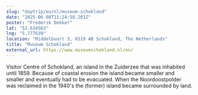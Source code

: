 ```yaml
---
slug: "daytrip/eu/nl/museum-schokland"
date: "2025-06-08T11:24:58.201Z"
poster: "Frederik Dekker"
lat: "52.634563"
lng: "5.777639"
location: "Middelbuurt 3, 8319 AB Schokland, The Netherlands"
title: "Museum Schokland"
external_url: https://www.museumschokland.nl/en/
---
```

Visitor Centre of Schokland, an island in the Zuiderzee that was inhabited until 1859. Because of coastal erosion the island became smaller and smaller and eventually had to be evacuated. When the Noordoostpolder was reclaimed in the 1940's the (former) island became surrounded by land.